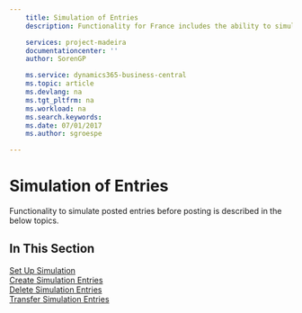 ```yaml
---
    title: Simulation of Entries
    description: Functionality for France includes the ability to simulate posted entries before posting.

    services: project-madeira 
    documentationcenter: ''
    author: SorenGP

    ms.service: dynamics365-business-central
    ms.topic: article
    ms.devlang: na
    ms.tgt_pltfrm: na
    ms.workload: na
    ms.search.keywords:
    ms.date: 07/01/2017
    ms.author: sgroespe

---
```

# Simulation of Entries
Functionality to simulate posted entries before posting is described in the below topics.

## In This Section
[Set Up Simulation](how-to-set-up-simulation.md)  
[Create Simulation Entries](how-to-create-simulation-entries.md)  
[Delete Simulation Entries](how-to-delete-simulation-entries.md)  
[Transfer Simulation Entries](how-to-transfer-simulation-entries.md)  
